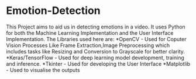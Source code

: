 # Emotion-Detection
This Project aims to aid us in detecting emotions in a video.
It uses Python for both the Machine Learning Implementation and the User Interface Implementation.
The Libraries used here are:
*OpenCV - Used for Coputer Vision Processes Like Frame Extraction,Image Preprocessing which includes tasks like Resizing and Conversion to Grayscale for better clarity.
*Keras/TensorFlow - Used for deep learning model development, training and inference.
*Tkinter - Used for developing the User Interface
*Matplotlib - Used to visualise the outputs 
